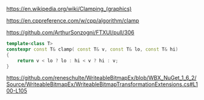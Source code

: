 https://en.wikipedia.org/wiki/Clamping_(graphics)

https://en.cppreference.com/w/cpp/algorithm/clamp

https://github.com/ArthurSonzogni/FTXUI/pull/306

```cpp
template<class T>
constexpr const T& clamp( const T& v, const T& lo, const T& hi)
{
    return v < lo ? lo : hi < v ? hi : v;
}
```

https://github.com/reneschulte/WriteableBitmapEx/blob/WBX_NuGet_1_6_2/Source/WriteableBitmapEx/WriteableBitmapTransformationExtensions.cs#L100-L105

